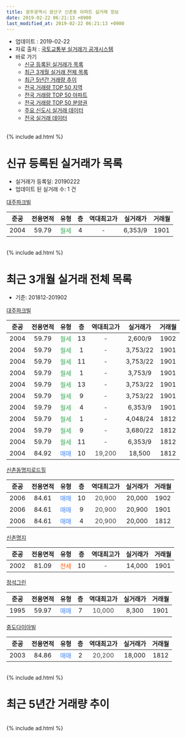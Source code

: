 ```yaml
---
title: 광주광역시 광산구 신촌동 아파트 실거래 정보
date: 2019-02-22 06:21:13 +0900
last_modified_at: 2019-02-22 06:21:13 +0900
---
```


* 업데이트 : 2019-02-22
* 자료 출처 : [국토교통부 실거래가 공개시스템](http://rt.molit.go.kr)
* 바로 가기
    * [신규 등록된 실거래가 목록](#신규-등록된-실거래가-목록)
    * [최근 3개월 실거래 전체 목록](#최근-3개월-실거래-전체-목록)
    * [최근 5년간 거래량 추이](#최근-5년간-거래량-추이)
    * [전국 거래량 TOP 50 지역](https://inasie.github.io/apt-trade-info/최근-3개월-전국에서-가장-거래가-많이-발생한-지역)
    * [전국 거래량 TOP 50 아파트](https://inasie.github.io/apt-trade-info/최근-3개월-전국에서-가장-거래가-많이-발생한-아파트)
    * [전국 거래량 TOP 50 분양권](https://inasie.github.io/apt-trade-info/최근-3개월-전국에서-가장-거래가-많이-발생한-분양권)
    * [주요 신도시 실거래 데이터](https://inasie.github.io/apt-trade-info/주요-신도시)
    * [전국 실거래 데이터](https://inasie.github.io/apt-trade-info/전국)
<br>
{% include ad.html %}
<br>

# 신규 등록된 실거래가 목록
* 실거래가 등록일: 20190222
* 업데이트 된 실거래 수: 1 건


[대주파크빌](https://search.naver.com/search.naver?query=%EA%B4%91%EC%A3%BC%EA%B4%91%EC%97%AD%EC%8B%9C+%EA%B4%91%EC%82%B0%EA%B5%AC+%EC%8B%A0%EC%B4%8C%EB%8F%99+%EB%8C%80%EC%A3%BC%ED%8C%8C%ED%81%AC%EB%B9%8C)

|준공|전용면적|유형|층|역대최고가|실거래가|거래월|
|:---:|:---:|:---:|:---:|:---:|:---:|:---:|
|2004|59.79|<span style="color:#34a853">월세</span>|4|<span style="color:#444444">-</span>|6,353/9|1901|


<br>
{% include ad.html %}
<br>

# 최근 3개월 실거래 전체 목록
* 기준: 201812-201902


[대주파크빌](https://search.naver.com/search.naver?query=%EA%B4%91%EC%A3%BC%EA%B4%91%EC%97%AD%EC%8B%9C+%EA%B4%91%EC%82%B0%EA%B5%AC+%EC%8B%A0%EC%B4%8C%EB%8F%99+%EB%8C%80%EC%A3%BC%ED%8C%8C%ED%81%AC%EB%B9%8C)

|준공|전용면적|유형|층|역대최고가|실거래가|거래월|
|:---:|:---:|:---:|:---:|:---:|:---:|:---:|
|2004|59.79|<span style="color:#34a853">월세</span>|13|<span style="color:#444444">-</span>|2,600/9|1902|
|2004|59.79|<span style="color:#34a853">월세</span>|1|<span style="color:#444444">-</span>|3,753/22|1901|
|2004|59.79|<span style="color:#34a853">월세</span>|11|<span style="color:#444444">-</span>|3,753/22|1901|
|2004|59.79|<span style="color:#34a853">월세</span>|1|<span style="color:#444444">-</span>|3,753/9|1901|
|2004|59.79|<span style="color:#34a853">월세</span>|13|<span style="color:#444444">-</span>|3,753/22|1901|
|2004|59.79|<span style="color:#34a853">월세</span>|9|<span style="color:#444444">-</span>|3,753/22|1901|
|2004|59.79|<span style="color:#34a853">월세</span>|4|<span style="color:#444444">-</span>|6,353/9|1901|
|2004|59.79|<span style="color:#34a853">월세</span>|1|<span style="color:#444444">-</span>|4,048/24|1812|
|2004|59.79|<span style="color:#34a853">월세</span>|9|<span style="color:#444444">-</span>|3,680/22|1812|
|2004|59.79|<span style="color:#34a853">월세</span>|11|<span style="color:#444444">-</span>|6,353/9|1812|
|2004|84.92|<span style="color:#4285f3">매매</span>|10|<span style="color:#444444">19,200</span>|18,500|1812|

[신촌동명지로드힐](https://search.naver.com/search.naver?query=%EA%B4%91%EC%A3%BC%EA%B4%91%EC%97%AD%EC%8B%9C+%EA%B4%91%EC%82%B0%EA%B5%AC+%EC%8B%A0%EC%B4%8C%EB%8F%99+%EC%8B%A0%EC%B4%8C%EB%8F%99%EB%AA%85%EC%A7%80%EB%A1%9C%EB%93%9C%ED%9E%90)

|준공|전용면적|유형|층|역대최고가|실거래가|거래월|
|:---:|:---:|:---:|:---:|:---:|:---:|:---:|
|2006|84.61|<span style="color:#4285f3">매매</span>|10|<span style="color:#444444">20,900</span>|20,000|1902|
|2006|84.61|<span style="color:#4285f3">매매</span>|9|<span style="color:#444444">20,900</span>|20,900|1901|
|2006|84.61|<span style="color:#4285f3">매매</span>|4|<span style="color:#444444">20,900</span>|20,000|1812|

[신촌명지](https://search.naver.com/search.naver?query=%EA%B4%91%EC%A3%BC%EA%B4%91%EC%97%AD%EC%8B%9C+%EA%B4%91%EC%82%B0%EA%B5%AC+%EC%8B%A0%EC%B4%8C%EB%8F%99+%EC%8B%A0%EC%B4%8C%EB%AA%85%EC%A7%80)

|준공|전용면적|유형|층|역대최고가|실거래가|거래월|
|:---:|:---:|:---:|:---:|:---:|:---:|:---:|
|2002|81.09|<span style="color:#ff5a00">전세</span>|10|<span style="color:#444444">-</span>|14,000|1901|

[정석그린](https://search.naver.com/search.naver?query=%EA%B4%91%EC%A3%BC%EA%B4%91%EC%97%AD%EC%8B%9C+%EA%B4%91%EC%82%B0%EA%B5%AC+%EC%8B%A0%EC%B4%8C%EB%8F%99+%EC%A0%95%EC%84%9D%EA%B7%B8%EB%A6%B0)

|준공|전용면적|유형|층|역대최고가|실거래가|거래월|
|:---:|:---:|:---:|:---:|:---:|:---:|:---:|
|1995|59.97|<span style="color:#4285f3">매매</span>|7|<span style="color:#444444">10,000</span>|8,300|1901|

[중도다이아빌](https://search.naver.com/search.naver?query=%EA%B4%91%EC%A3%BC%EA%B4%91%EC%97%AD%EC%8B%9C+%EA%B4%91%EC%82%B0%EA%B5%AC+%EC%8B%A0%EC%B4%8C%EB%8F%99+%EC%A4%91%EB%8F%84%EB%8B%A4%EC%9D%B4%EC%95%84%EB%B9%8C)

|준공|전용면적|유형|층|역대최고가|실거래가|거래월|
|:---:|:---:|:---:|:---:|:---:|:---:|:---:|
|2003|84.86|<span style="color:#4285f3">매매</span>|2|<span style="color:#444444">20,200</span>|18,000|1812|


<br>
{% include ad.html %}
<br>

# 최근 5년간 거래량 추이


<div style="width:100%;">
    <canvas id="deal_progress" height="200"></canvas>
</div>

<script>
new Chart(document.getElementById("deal_progress"), {
    type: 'line',
    data: {
        labels: ['201402','201403','201404','201405','201406','201407','201408','201409','201410','201411','201412','201501','201502','201503','201504','201505','201506','201507','201508','201509','201510','201511','201512','201601','201602','201603','201604','201605','201606','201607','201608','201609','201610','201611','201612','201701','201702','201703','201704','201705','201706','201707','201708','201709','201710','201711','201712','201801','201802','201803','201804','201805','201806','201807','201808','201809','201810','201811','201812','201901','201902'],
        datasets: [{
            label: '매매',
            pointRadius: 1,
            data: [4, 6, 1, 5, 4, 6, 1, 5, 3, 6, 14, 5, 13, 16, 5, 4, 3, 5, 9, 3, 2, 40, 16, 6, 3, 8, 4, 6, 23, 11, 12, 3, 4, 0, 5, 1, 3, 4, 9, 3, 1, 2, 4, 6, 5, 3, 2, 5, 3, 6, 1, 7, 0, 3, 5, 4, 6, 7, 3, 2, 1],
            borderColor: "rgba(255, 201, 14, 1)",
            backgroundColor: "rgba(255, 201, 14, 0.5)",
            fill: false,
            lineTension: 0
        },{
            label: '전월세',
            pointRadius: 1,
            data: [1, 1, 5, 2, 1, 2, 2, 0, 5, 2, 5, 5, 4, 2, 3, 1, 3, 7, 3, 6, 5, 2, 5, 5, 2, 5, 5, 3, 2, 10, 1, 4, 4, 4, 10, 2, 1, 3, 4, 4, 3, 1, 9, 3, 2, 3, 2, 2, 2, 4, 0, 3, 3, 2, 6, 2, 2, 2, 3, 7, 1],
            borderColor: "rgba(0, 141, 185, 1)",
            backgroundColor: "rgba(0, 141, 185, 0.5)",
            fill: false,
            lineTension: 0
        }
        ]
    },
    options: {
        responsive: true,
        title: {
            display: false
        },
        tooltips: {
            mode: 'index',
            intersect: false
        },
        hover: {
            mode: 'nearest',
            intersect: true
        },
        scales: {
            xAxes: [{
                display: true,
                scaleLabel: {
                    display: true,
                    labelString: '년/월'
                }
            }],
            yAxes: [{
                display: true,
                ticks: {
                    suggestedMin: 0,
                },
                scaleLabel: {
                    display: true,
                    labelString: '실거래 수'
                }
            }]
        }
    }
});

</script>


<br>
{% include ad.html %}
<br>

